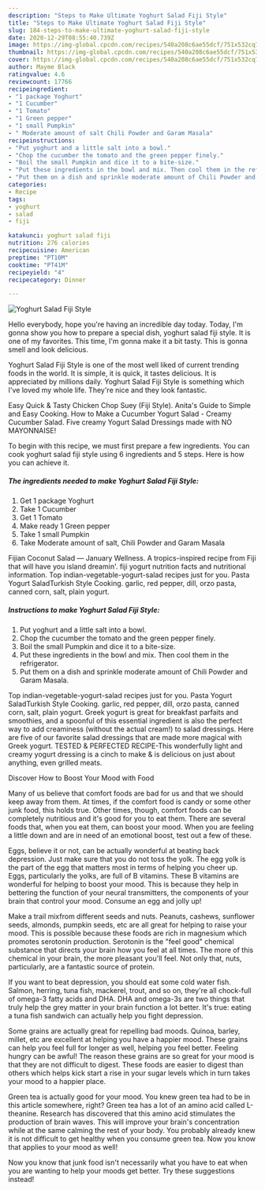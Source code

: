 ```yaml
---
description: "Steps to Make Ultimate Yoghurt Salad Fiji Style"
title: "Steps to Make Ultimate Yoghurt Salad Fiji Style"
slug: 184-steps-to-make-ultimate-yoghurt-salad-fiji-style
date: 2020-12-29T08:55:40.739Z
image: https://img-global.cpcdn.com/recipes/540a208c6ae55dcf/751x532cq70/yoghurt-salad-fiji-style-recipe-main-photo.jpg
thumbnail: https://img-global.cpcdn.com/recipes/540a208c6ae55dcf/751x532cq70/yoghurt-salad-fiji-style-recipe-main-photo.jpg
cover: https://img-global.cpcdn.com/recipes/540a208c6ae55dcf/751x532cq70/yoghurt-salad-fiji-style-recipe-main-photo.jpg
author: Mayme Black
ratingvalue: 4.6
reviewcount: 17766
recipeingredient:
- "1 package Yoghurt"
- "1 Cucumber"
- "1 Tomato"
- "1 Green pepper"
- "1 small Pumpkin"
- " Moderate amount of salt Chili Powder and Garam Masala"
recipeinstructions:
- "Put yoghurt and a little salt into a bowl."
- "Chop the cucumber the tomato and the green pepper finely."
- "Boil the small Pumpkin and dice it to a bite-size."
- "Put these ingredients in the bowl and mix. Then cool them in the refrigerator."
- "Put them on a dish and sprinkle moderate amount of Chili Powder and Garam Masala."
categories:
- Recipe
tags:
- yoghurt
- salad
- fiji

katakunci: yoghurt salad fiji 
nutrition: 276 calories
recipecuisine: American
preptime: "PT10M"
cooktime: "PT41M"
recipeyield: "4"
recipecategory: Dinner

---
```



![Yoghurt Salad Fiji Style](https://img-global.cpcdn.com/recipes/540a208c6ae55dcf/751x532cq70/yoghurt-salad-fiji-style-recipe-main-photo.jpg)

Hello everybody, hope you're having an incredible day today. Today, I'm gonna show you how to prepare a special dish, yoghurt salad fiji style. It is one of my favorites. This time, I'm gonna make it a bit tasty. This is gonna smell and look delicious.

Yoghurt Salad Fiji Style is one of the most well liked of current trending foods in the world. It is simple, it is quick, it tastes delicious. It is appreciated by millions daily. Yoghurt Salad Fiji Style is something which I've loved my whole life. They're nice and they look fantastic.

Easy Quick &amp; Tasty Chicken Chop Suey (Fiji Style). Anita&#39;s Guide to Simple and Easy Cooking. How to Make a Cucumber Yogurt Salad - Creamy Cucumber Salad. Five creamy Yogurt Salad Dressings made with NO MAYONNAISE!


To begin with this recipe, we must first prepare a few ingredients. You can cook yoghurt salad fiji style using 6 ingredients and 5 steps. Here is how you can achieve it.

<!--inarticleads1-->

##### The ingredients needed to make Yoghurt Salad Fiji Style:

1. Get 1 package Yoghurt
1. Take 1 Cucumber
1. Get 1 Tomato
1. Make ready 1 Green pepper
1. Take 1 small Pumpkin
1. Take  Moderate amount of salt, Chili Powder and Garam Masala


Fijian Coconut Salad — January Wellness. A tropics-inspired recipe from Fiji that will have you island dreamin&#39;. fiji yogurt nutrition facts and nutritional information. Top indian-vegetable-yogurt-salad recipes just for you. Pasta Yogurt SaladTurkish Style Cooking. garlic, red pepper, dill, orzo pasta, canned corn, salt, plain yogurt. 

<!--inarticleads2-->

##### Instructions to make Yoghurt Salad Fiji Style:

1. Put yoghurt and a little salt into a bowl.
1. Chop the cucumber the tomato and the green pepper finely.
1. Boil the small Pumpkin and dice it to a bite-size.
1. Put these ingredients in the bowl and mix. Then cool them in the refrigerator.
1. Put them on a dish and sprinkle moderate amount of Chili Powder and Garam Masala.


Top indian-vegetable-yogurt-salad recipes just for you. Pasta Yogurt SaladTurkish Style Cooking. garlic, red pepper, dill, orzo pasta, canned corn, salt, plain yogurt. Greek yogurt is great for breakfast parfaits and smoothies, and a spoonful of this essential ingredient is also the perfect way to add creaminess (without the actual cream!) to salad dressings. Here are five of our favorite salad dressings that are made more magical with Greek yogurt. TESTED &amp; PERFECTED RECIPE-This wonderfully light and creamy yogurt dressing is a cinch to make &amp; is delicious on just about anything, even grilled meats. 

Discover How to Boost Your Mood with Food


Many of us believe that comfort foods are bad for us and that we should keep away from them. At times, if the comfort food is candy or some other junk food, this holds true. Other times, though, comfort foods can be completely nutritious and it's good for you to eat them. There are several foods that, when you eat them, can boost your mood. When you are feeling a little down and are in need of an emotional boost, test out a few of these.

Eggs, believe it or not, can be actually wonderful at beating back depression. Just make sure that you do not toss the yolk. The egg yolk is the part of the egg that matters most in terms of helping you cheer up. Eggs, particularly the yolks, are full of B vitamins. These B vitamins are wonderful for helping to boost your mood. This is because they help in bettering the function of your neural transmitters, the components of your brain that control your mood. Consume an egg and jolly up!

Make a trail mixfrom different seeds and nuts. Peanuts, cashews, sunflower seeds, almonds, pumpkin seeds, etc are all great for helping to raise your mood. This is possible because these foods are rich in magnesium which promotes serotonin production. Serotonin is the "feel good" chemical substance that directs your brain how you feel at all times. The more of this chemical in your brain, the more pleasant you'll feel. Not only that, nuts, particularly, are a fantastic source of protein.

If you want to beat depression, you should eat some cold water fish. Salmon, herring, tuna fish, mackerel, trout, and so on, they're all chock-full of omega-3 fatty acids and DHA. DHA and omega-3s are two things that truly help the grey matter in your brain function a lot better. It's true: eating a tuna fish sandwich can actually help you fight depression. 

Some grains are actually great for repelling bad moods. Quinoa, barley, millet, etc are excellent at helping you have a happier mood. These grains can help you feel full for longer as well, helping you feel better. Feeling hungry can be awful! The reason these grains are so great for your mood is that they are not difficult to digest. These foods are easier to digest than others which helps kick start a rise in your sugar levels which in turn takes your mood to a happier place.

Green tea is actually good for your mood. You knew green tea had to be in this article somewhere, right? Green tea has a lot of an amino acid called L-theanine. Research has discovered that this amino acid stimulates the production of brain waves. This will improve your brain's concentration while at the same calming the rest of your body. You probably already knew it is not difficult to get healthy when you consume green tea. Now you know that applies to your mood as well!

Now you know that junk food isn't necessarily what you have to eat when you are wanting to help your moods get better. Try  these suggestions  instead!

